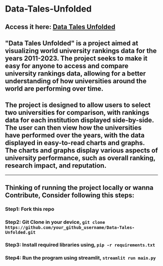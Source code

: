 # Data-Tales-Unfolded

## Access it here: [Data Tales Unfolded](https://codingis4noobs2-data-tales-unfolded-main-u27yo4.streamlit.app/)

## "Data Tales Unfolded" is a project aimed at visualizing world university rankings data for the years 2011-2023. The project seeks to make it easy for anyone to access and compare university rankings data, allowing for a better understanding of how universities around the world are performing over time.

## The project is designed to allow users to select two universities for comparison, with rankings data for each institution displayed side-by-side. The user can then view how the universities have performed over the years, with the data displayed in easy-to-read charts and graphs. The charts and graphs display various aspects of university performance, such as overall ranking, research impact, and reputation.
---
## Thinking of running the project locally or wanna Contribute, Consider following this steps:

### Step1: Fork this repo
### Step2: Git Clone in your device, `git clone https://github.com/your_github_username/Data-Tales-Unfolded.git`
### Step3: Install required libraries using, `pip -r requirements.txt`
### Step4: Run the program using streamlit, `streamlit run main.py`
